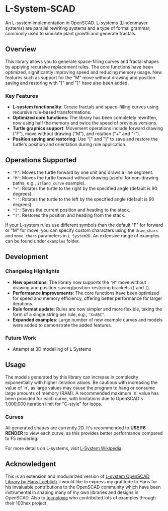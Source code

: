 # L-System-SCAD

An L-system implementation in OpenSCAD. L-systems (Lindenmayer systems) are parallel rewriting systems and a type of formal grammar, commonly used to simulate plant growth and generate fractals.

## Overview

This library allows you to generate space-filling curves and fractal shapes by applying recursive replacement rules. The core functions have been optimized, significantly improving speed and reducing memory usage. New features such as support for the "M" move without drawing and position saving and restoring with "[" and "]" have also been added.

### Key Features

- **L-system functionality**: Create fractals and space-filling curves using recursive rule-based transformations.
- **Optimized core functions**: The library has been completely rewritten, now using half the memory and twice the speed of previous versions.
- **Turtle graphics support**: Movement operations include forward drawing ("F"), move without drawing ("M"), and rotation ("+" and "-").
- **Position saving and restoring**: Use "[" and "]" to save and restore the turtle's position and orientation during rule application.

## Operations Supported

- `"F"`: Moves the turtle forward by one unit and draws a line segment.
- `"M"`: Moves the turtle forward without drawing (useful for non-drawing paths, e.g., `island_curve` example).
- `"+"`: Rotates the turtle to the right by the specified angle (default is 90 degrees).
- `"-"`: Rotates the turtle to the left by the specified angle (default is 90 degrees).
- `"["`: Saves the current position and heading to the stack.
- `"]"`: Restores the position and heading from the stack.

If your L-system rules use different symbols than the default "F" for forward or "M" for move, you can specify custom characters using the `draw_chars` and `move_chars` parameters in `L_System2D`. An extensive range of examples can be found under `examples` folder.

## Development

### Changelog Highlights

- **New operations**: The library now supports the `"M"` move without drawing and position-saving/position-restoring brackets (`[` and `]`).
- **Performance improvements**: The core functions have been optimized for speed and memory efficiency, offering better performance for larger iterations.
- **Rule format update**: Rules are now simpler and more flexible, taking the form of a single string per rule, e.g., `"X=ABC"`.
- **Expanded examples**: Large number of new example curves and models were added to demonstrate the added features.

### Future Work

- Attempt at 3D modelling of L Systems

## Usage

The models generated by this library can increase in complexity exponentially with higher iteration values. Be cautious with increasing the value of 'n', as large values may cause the program to hang or consume large amounts of memory (RAM). A recommended maximum 'n' value has been provided for each curve, with limitations due to OpenSCAD's 1,000,000 iteration limit for "C-style" for loops.

### Curves

All generated shapes are currently 2D. It's recommended to **USE F6 RENDER** to view each curve, as this provides better performance compared to F5 rendering.

For more details on L-systems, visit [L-System Wikipedia](https://en.wikipedia.org/wiki/L-system).

## Acknowledgent

This is an extension and modularized version of [L-system OpenSCAD Library by Hans Loeblich](https://gist.github.com/thehans/a1494db8046a58832e2ebb10a5908a66).
I would like to express my gratitude to Hans for his invaluable contributions to the OpenSCAD community which have been instrumental in shaping many of my own libraries and designs in OpenSCAD. Also to [tecnoloxia](https://github.com/tecnoloxia) who contributed lots of examples through their 100hex project.
